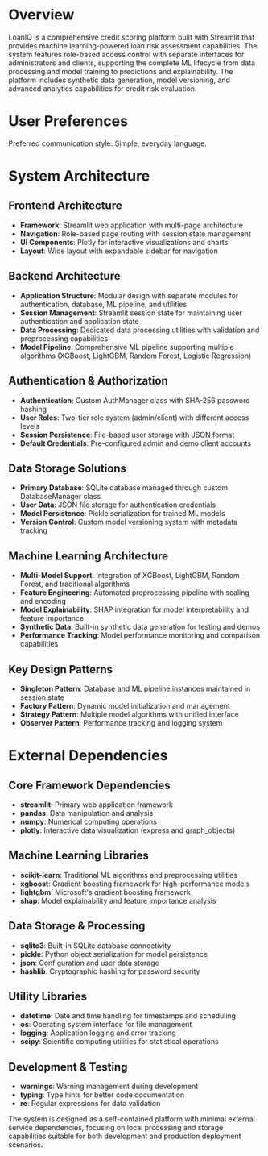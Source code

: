 # Overview

LoanIQ is a comprehensive credit scoring platform built with Streamlit that provides machine learning-powered loan risk assessment capabilities. The system features role-based access control with separate interfaces for administrators and clients, supporting the complete ML lifecycle from data processing and model training to predictions and explainability. The platform includes synthetic data generation, model versioning, and advanced analytics capabilities for credit risk evaluation.

# User Preferences

Preferred communication style: Simple, everyday language.

# System Architecture

## Frontend Architecture
- **Framework**: Streamlit web application with multi-page architecture
- **Navigation**: Role-based page routing with session state management
- **UI Components**: Plotly for interactive visualizations and charts
- **Layout**: Wide layout with expandable sidebar for navigation

## Backend Architecture
- **Application Structure**: Modular design with separate modules for authentication, database, ML pipeline, and utilities
- **Session Management**: Streamlit session state for maintaining user authentication and application state
- **Data Processing**: Dedicated data processing utilities with validation and preprocessing capabilities
- **Model Pipeline**: Comprehensive ML pipeline supporting multiple algorithms (XGBoost, LightGBM, Random Forest, Logistic Regression)

## Authentication & Authorization
- **Authentication**: Custom AuthManager class with SHA-256 password hashing
- **User Roles**: Two-tier role system (admin/client) with different access levels
- **Session Persistence**: File-based user storage with JSON format
- **Default Credentials**: Pre-configured admin and demo client accounts

## Data Storage Solutions
- **Primary Database**: SQLite database managed through custom DatabaseManager class
- **User Data**: JSON file storage for authentication credentials
- **Model Persistence**: Pickle serialization for trained ML models
- **Version Control**: Custom model versioning system with metadata tracking

## Machine Learning Architecture
- **Multi-Model Support**: Integration of XGBoost, LightGBM, Random Forest, and traditional algorithms
- **Feature Engineering**: Automated preprocessing pipeline with scaling and encoding
- **Model Explainability**: SHAP integration for model interpretability and feature importance
- **Synthetic Data**: Built-in synthetic data generation for testing and demos
- **Performance Tracking**: Model performance monitoring and comparison capabilities

## Key Design Patterns
- **Singleton Pattern**: Database and ML pipeline instances maintained in session state
- **Factory Pattern**: Dynamic model initialization and management
- **Strategy Pattern**: Multiple model algorithms with unified interface
- **Observer Pattern**: Performance tracking and logging system

# External Dependencies

## Core Framework Dependencies
- **streamlit**: Primary web application framework
- **pandas**: Data manipulation and analysis
- **numpy**: Numerical computing operations
- **plotly**: Interactive data visualization (express and graph_objects)

## Machine Learning Libraries
- **scikit-learn**: Traditional ML algorithms and preprocessing utilities
- **xgboost**: Gradient boosting framework for high-performance models
- **lightgbm**: Microsoft's gradient boosting framework
- **shap**: Model explainability and feature importance analysis

## Data Storage & Processing
- **sqlite3**: Built-in SQLite database connectivity
- **pickle**: Python object serialization for model persistence
- **json**: Configuration and user data storage
- **hashlib**: Cryptographic hashing for password security

## Utility Libraries
- **datetime**: Date and time handling for timestamps and scheduling
- **os**: Operating system interface for file management
- **logging**: Application logging and error tracking
- **scipy**: Scientific computing utilities for statistical operations

## Development & Testing
- **warnings**: Warning management during development
- **typing**: Type hints for better code documentation
- **re**: Regular expressions for data validation

The system is designed as a self-contained platform with minimal external service dependencies, focusing on local processing and storage capabilities suitable for both development and production deployment scenarios.